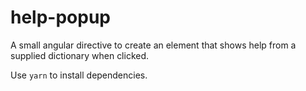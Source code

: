 # help-popup
A small angular directive to create an element that shows help from a supplied dictionary when clicked.

Use `yarn` to install dependencies.